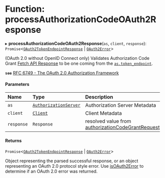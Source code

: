 # Function: processAuthorizationCodeOAuth2Response

▸ **processAuthorizationCodeOAuth2Response**(`as`, `client`, `response`): `Promise`<[`OAuth2TokenEndpointResponse`](../interfaces/OAuth2TokenEndpointResponse.md) \| [`OAuth2Error`](../interfaces/OAuth2Error.md)\>

(OAuth 2.0 without OpenID Connect only) Validates Authorization Code Grant
[Fetch API Response](https://developer.mozilla.org/en-US/docs/Web/API/Response)
to be one coming from the
[`as.token_endpoint`](../interfaces/AuthorizationServer.md#token_endpoint).

**`see`** [RFC 6749 - The OAuth 2.0 Authorization Framework](https://www.rfc-editor.org/rfc/rfc6749.html#section-4.1)

#### Parameters

| Name | Type | Description |
| :------ | :------ | :------ |
| `as` | [`AuthorizationServer`](../interfaces/AuthorizationServer.md) | Authorization Server Metadata |
| `client` | [`Client`](../interfaces/Client.md) | Client Metadata |
| `response` | `Response` | resolved value from [authorizationCodeGrantRequest](authorizationCodeGrantRequest.md) |

#### Returns

`Promise`<[`OAuth2TokenEndpointResponse`](../interfaces/OAuth2TokenEndpointResponse.md) \| [`OAuth2Error`](../interfaces/OAuth2Error.md)\>

Object representing the parsed successful response, or an object
representing an OAuth 2.0 protocol style error. Use [isOAuth2Error](isOAuth2Error.md) to
determine if an OAuth 2.0 error was returned.
